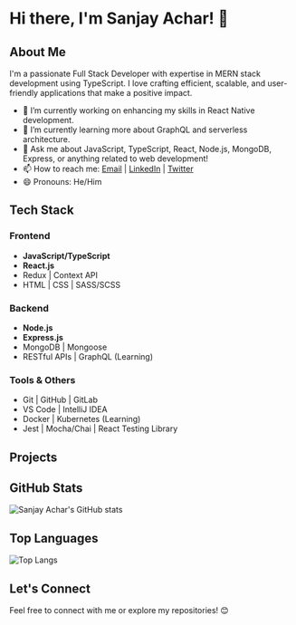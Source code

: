 # Hi there, I'm Sanjay Achar! 👋

## About Me

I'm a passionate Full Stack Developer with expertise in MERN stack development using TypeScript. I love crafting efficient, scalable, and user-friendly applications that make a positive impact.

- 🔭 I’m currently working on enhancing my skills in React Native development.
- 🌱 I’m currently learning more about GraphQL and serverless architecture.
- 💬 Ask me about JavaScript, TypeScript, React, Node.js, MongoDB, Express, or anything related to web development!
- 📫 How to reach me: [Email](mailto:msnjy12o52o@gmail.com) | [LinkedIn](https://www.linkedin.com/in/m-sanjay-achar) | [Twitter](https://twitter.com/msanjay12o5)
- 😄 Pronouns: He/Him

## Tech Stack

### Frontend

- **JavaScript/TypeScript**
- **React.js**
- Redux | Context API
- HTML | CSS | SASS/SCSS

### Backend

- **Node.js**
- **Express.js**
- MongoDB | Mongoose
- RESTful APIs | GraphQL (Learning)

### Tools & Others

- Git | GitHub | GitLab
- VS Code | IntelliJ IDEA
- Docker | Kubernetes (Learning)
- Jest | Mocha/Chai | React Testing Library

## Projects

<!-- ### Project 1: [Project Name](link-to-project)

- Description: Brief description of the project.
- Tech Stack: List of technologies used.
- [GitHub Repo](link-to-repo) | [Live Demo](link-to-demo)

### Project 2: [Project Name](link-to-project)

- Description: Brief description of the project.
- Tech Stack: List of technologies used.
- [GitHub Repo](link-to-repo) | [Live Demo](link-to-demo) -->

<!-- Add more projects as needed -->

## GitHub Stats

![Sanjay Achar's GitHub stats](https://github-readme-stats.vercel.app/api?username=sanjayachar&show_icons=true&theme=dark)

## Top Languages

![Top Langs](https://github-readme-stats.vercel.app/api/top-langs/?username=sanjayachar&layout=compact&theme=dark)

## Let's Connect

Feel free to connect with me or explore my repositories! 😊
